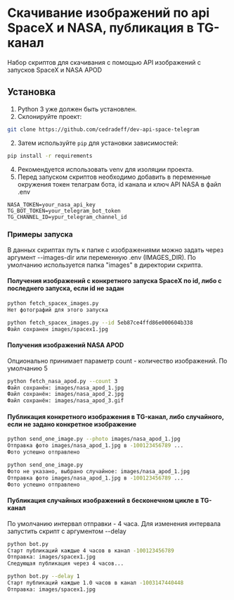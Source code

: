 # Скачивание изображений по api SpaceX и NASA, публикация в TG-канал
Набор скриптов для скачивания с помощью API изображений с запусков SpaceX и NASA APOD

## Установка
1. Python 3 уже должен быть установлен.
2. Склонируйте проект:
```bash
git clone https://github.com/cedradeff/dev-api-space-telegram
```
2. Затем используйте `pip` для установки зависимостей:
```bash
pip install -r requirements
```
4. Рекомендуется использовать venv для изоляции проекта.
5. Перед запуском скриптов необходимо добавить в переменные окружения токен телаграм бота, id канала и ключ API NASA в файл .env
```.env.example
NASA_TOKEN=your_nasa_api_key
TG_BOT_TOKEN=your_telegram_bot_token
TG_CHANNEL_ID=ypur_telegram_channel_id
```

### Примеры запуска
В данных скриптах путь к папке с изображениями можно задать через аргумент --images-dir или переменную .env (IMAGES_DIR). По умолчанию используется папка "images" в директории скрипта. 


#### Получения изображений с конкретного запуска SpaceX по id, либо с последнего запуска, если id не задан

```bash
python fetch_spacex_images.py
Нет фотографий для этого запуска

python fetch_spacex_images.py --id 5eb87ce4ffd86e000604b338
Файл сохранен images/spacex1.jpg
```

#### Получения изображений NASA APOD
Опционально принимает параметр count - количество изображений. По умолчанию 5
```bash
python fetch_nasa_apod.py --count 3
Файл сохранён: images/nasa_apod_1.jpg
Файл сохранён: images/nasa_apod_2.jpg
Файл сохранён: images/nasa_apod_3.gif
```

#### Публикация конкретного изображения в TG-канал, либо случайного, если не задано конкретное изображение
```bash
python send_one_image.py --photo images/nasa_apod_1.jpg
Отправка фото images/nasa_apod_1.jpg в -100123456789 ...
Фото успешно отправлено

python send_one_image.py
Фото не указано, выбрано случайное: images/nasa_apod_1.jpg
Отправка фото images/nasa_apod_1.jpg в -100123456789 ...
Фото успешно отправлено
```

#### Публикация случайных изображений в бесконечном цикле в TG-канал

По умолчанию интервал отправки - 4 часа. Для изменения интервала запустить скрипт с аргументом --delay

```bash
python bot.py
Старт публикаций каждые 4 часов в канал -100123456789
Отправка: images/spacex1.jpg
Следующая публикация через 4 часов...

python bot.py --delay 1
Старт публикаций каждые 1.0 часов в канал -1003147440448
Отправка: images/spacex1.jpg
```
